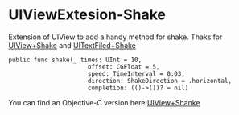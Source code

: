 # UIViewExtesion-Shake
Extension of UIView to add a handy method for shake.
Thaks for [UIView+Shake](https://github.com/andreamazz/UIView-Shake) and [UITextFiled+Shake](https://github.com/andreamazz/UITextField-Shake)<br>

```
public func shake(_ times: UInt = 10,
                      offset: CGFloat = 5,
                      speed: TimeInterval = 0.03,
                      direction: ShakeDirection = .horizontal,
                      completion: (()->())? = nil)
```
You can find an Objective-C version here:[UIView+Shanke](https://github.com/DingHub/UIView-Shake/blob/master/README.md)

